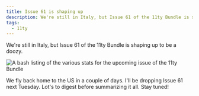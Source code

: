 ```yaml
---
title: Issue 61 is shaping up
description: We're still in Italy, but Issue 61 of the 11ty Bundle is shaping up to be a doozy.
tags:
  - 11ty
---
```


We're still in Italy, but Issue 61 of the 11ty Bundle is shaping up to be a doozy.

![A bash listing of the various stats for the upcoming issue of the 11ty Bundle](/assets/img/issue-61-is-shaping-up.jpg)

We fly back home to the US in a couple of days. I'll be dropping Issue 61 next Tuesday. Lot's to digest before summarizing it all. Stay tuned!
